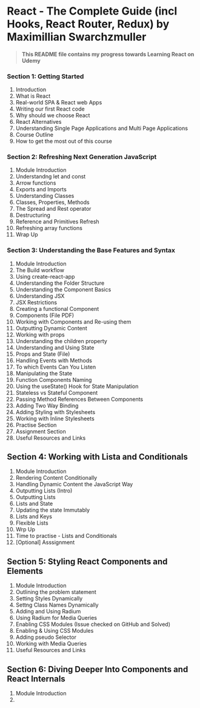 # React - The Complete Guide (incl Hooks, React Router, Redux) by Maximillian Swarchzmuller

> #### This README file contains my progress towards Learning React on Udemy

### Section 1: Getting Started

1. Introduction
2. What is React
3. Real-world SPA & React web Apps
4. Writing our first React code
5. Why should we choose React
6. React Alternatives
7. Understanding Single Page Applications and Multi Page Applications
8. Course Outline
9. How to get the most out of this course

### Section 2: Refreshing Next Generation JavaScript

1. Module Introduction
2. Understandng let and const
3. Arrow functions
4. Exports and Imports
5. Understanding Classes
6. Classes, Properties, Methods
7. The Spread and Rest operator
8. Destructuring
9. Reference and Primitives Refresh
10. Refreshing array functions
11. Wrap Up

### Section 3: Understanding the Base Features and Syntax

1. Module Introduction
2. The Build workflow
3. Using create-react-app
4. Understanding the Folder Structure
5. Understanding the Component Basics
6. Understanding JSX
7. JSX Restrictions
8. Creating a functional Component
9. Components (File PDF)
10. Working with Components and Re-using them
11. Outputting Dynamic Content
12. Working with props
13. Understanding the children property
14. Understanding and Using State
15. Props and State (File)
16. Handling Events with Methods
17. To which Events Can You Listen
18. Manipulating the State
19. Function Components Naming
20. Using the useState() Hook for State Manipulation
21. Stateless vs Stateful Component
22. Passing Method References Between Components
23. Adding Two Way Binding
24. Adding Styling with Stylesheets
25. Working with Inline Stylesheets
26. Practise Section
27. Assignment Section
28. Useful Resources and Links

## Section 4: Working with Lista and Conditionals

1. Module Introduction
2. Rendering Content Conditionally
3. Handling Dynamic Content the JavaScript Way
4. Outputting Lists (Intro)
5. Outputting Lists
6. Lists and State
7. Updating the state Immutably
8. Lists and Keys
9. Flexible Lists
10. Wrp Up
11. Time to practise - Lists and Conditionals
12. [Optional] Asssignment

## Section 5: Styling React Components and Elements

1. Module Introduction
2. Outlining the problem statement
3. Setting Styles Dynamically
4. Settng Class Names Dynamically
5. Adding and Using Radium
6. Using Radium for Media Queries
7. Enabling CSS Modules (Issue checked on GitHub and Solved)
8. Enabling & Using CSS Modules
9. Adding pseudo Selector
10. Working with Media Queries
11. Useful Resources and Links

## Section 6: Diving Deeper Into Components and React Internals

1. Module Introduction
2.
